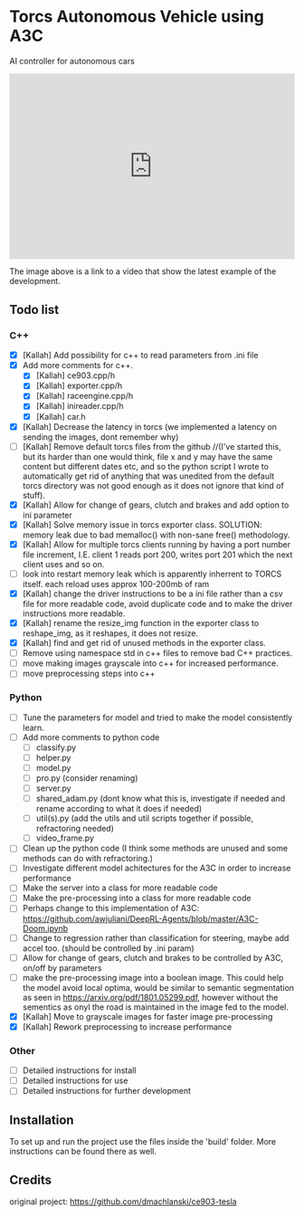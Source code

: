 # Torcs Autonomous Vehicle using A3C
AI controller for autonomous cars

<!--
[![Torcs A3C Demonstration Video](https://img.youtube.com/vi/Q3pvHS5oj3E/maxresdefault.jpg)](https://youtu.be/Q3pvHS5oj3E "Torcs A3C Demonstration Video")
-->
<div style='position:relative; padding-bottom:calc(56.25% + 44px)'><iframe src='https://gfycat.com/ifr/BabyishThoseJenny' frameborder='0' scrolling='no' width='100%' height='100%' style='position:absolute;top:0;left:0;' allowfullscreen></iframe></div>

The image above is a link to a video that show the latest example of the development. 

## Todo list
### C++
- [x] [Kallah] Add possibility for c++ to read parameters from .ini file 
- [x] Add more comments for c++.
  - [x] [Kallah] ce903.cpp/h
  - [x] [Kallah] exporter.cpp/h
  - [x] [Kallah] raceengine.cpp/h
  - [x] [Kallah] inireader.cpp/h
  - [x] [Kallah] car.h
- [x] [Kallah] Decrease the latency in torcs (we implemented a latency on sending the images, dont remember why)
- [ ] [Kallah] Remove default torcs files from the github //(I've started this, but its harder than one would think, file x and y may have the same content but different dates etc, and so the python script I wrote to automatically get rid of anything that was unedited from the default torcs directory was not good enough as it does not ignore that kind of stuff).
- [x] [Kallah] Allow for change of gears, clutch and brakes and add option to ini parameter
- [x] [Kallah] Solve memory issue in torcs exporter class. SOLUTION: memory leak due to bad memalloc() with non-sane free() methodology. 
- [x] [Kallah] Allow for multiple torcs clients running by having a port number file increment, I.E. client 1 reads port 200, writes port 201 which the next client uses and so on. 
- [ ] look into restart memory leak which is apparently inherrent to TORCS itself. each reload uses approx 100-200mb of ram
- [x] [Kallah] change the driver instructions to be a ini file rather than a csv file for more readable code, avoid duplicate code and to make the driver instructions more readable. 
- [x] [Kallah] rename the resize_img function in the exporter class to reshape_img, as it reshapes, it does not resize. 
- [x] [Kallah] find and get rid of unused methods in the exporter class. 
- [ ] Remove using namespace std in c++ files to remove bad C++ practices. 
- [ ] move making images grayscale into c++ for increased performance. 
- [ ] move preprocessing steps into c++

### Python
- [ ] Tune the parameters for model and tried to make the model consistently learn. 
- [ ] Add more comments to python code
  - [ ] classify.py
  - [ ] helper.py
  - [ ] model.py
  - [ ] pro.py (consider renaming)
  - [ ] server.py
  - [ ] shared_adam.py (dont know what this is, investigate if needed and rename according to what it does if needed)
  - [ ] util(s).py (add the utils and util scripts together if possible, refractoring needed)
  - [ ] video_frame.py
- [ ] Clean up the python code (I think some methods are unused and some methods can do with refractoring.)
- [ ] Investigate different model achitectures for the A3C in order to increase performance
- [ ] Make the server into a class for more readable code
- [ ] Make the pre-processing into a class for more readable code
- [ ] Perhaps change to this implementation of A3C: https://github.com/awjuliani/DeepRL-Agents/blob/master/A3C-Doom.ipynb
- [ ] Change to regression rather than classification for steering, maybe add accel too. (should be controlled by .ini param)
- [ ] Allow for change of gears, clutch and brakes to be controlled by A3C, on/off by parameters
- [ ] make the pre-processing image into a boolean image. This could help the model avoid local optima, would be similar to semantic segmentation as seen in https://arxiv.org/pdf/1801.05299.pdf, however without the sementics as onyl the road is maintained in the image fed to the model. 
- [x] [Kallah] Move to grayscale images for faster image pre-processing
- [x] [Kallah] Rework preprocessing to increase performance

### Other
- [ ] Detailed instructions for install
- [ ] Detailed instructions for use
- [ ] Detailed instructions for further development

## Installation
To set up and run the project use the files inside the 'build' folder. More instructions can be found there as well.

## Credits
original project: https://github.com/dmachlanski/ce903-tesla

